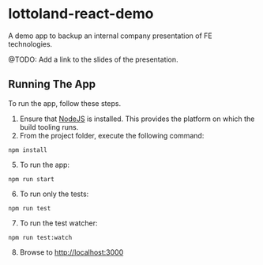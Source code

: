 # lottoland-react-demo
A demo app to backup an internal company presentation of FE technologies.

@TODO: Add a link to the slides of the presentation.

## Running The App

To run the app, follow these steps.

1. Ensure that [NodeJS](http://nodejs.org/) is installed. This provides the platform on which the build tooling runs.
2. From the project folder, execute the following command:

  ```shell
  npm install
  ```
  
5. To run the app:

  ```shell
  npm run start
  ```
  
6. To run only the tests:

  ```shell
  npm run test
  ```
  
7. To run the test watcher:

  ```shell
  npm run test:watch
  ```
8. Browse to [http://localhost:3000](http://localhost:3000)